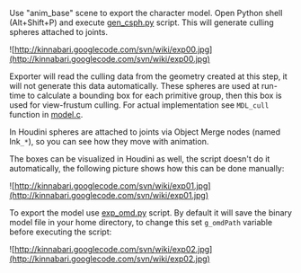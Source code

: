 Use "anim\_base" scene to export the character model.
Open Python shell (Alt+Shift+P) and execute [gen\_csph.py](http://code.google.com/p/kinnabari/source/browse/trunk/tool/hou/gen_csph.py) script.
This will generate culling spheres attached to joints.

![http://kinnabari.googlecode.com/svn/wiki/exp00.jpg](http://kinnabari.googlecode.com/svn/wiki/exp00.jpg)

Exporter will read the culling data from the geometry created at this step, it will not generate this data automatically.
These spheres are used at run-time to calculate a bounding box for each primitive group, then this box is used for view-frustum culling.
For actual implementation see `MDL_cull` function in [model.c](http://code.google.com/p/kinnabari/source/browse/trunk/src/model.c).

In Houdini spheres are attached to joints via Object Merge nodes (named lnk`_*`), so you can see how they move with animation.

The boxes can be visualized in Houdini as well, the script doesn't do it automatically, the following picture shows how this can be done manually:

![http://kinnabari.googlecode.com/svn/wiki/exp01.jpg](http://kinnabari.googlecode.com/svn/wiki/exp01.jpg)

To export the model use [exp\_omd.py](http://code.google.com/p/kinnabari/source/browse/trunk/tool/hou/exp_omd.py) script.
By default it will save the binary model file in your home directory, to change this set `g_omdPath` variable before executing the script:

![http://kinnabari.googlecode.com/svn/wiki/exp02.jpg](http://kinnabari.googlecode.com/svn/wiki/exp02.jpg)